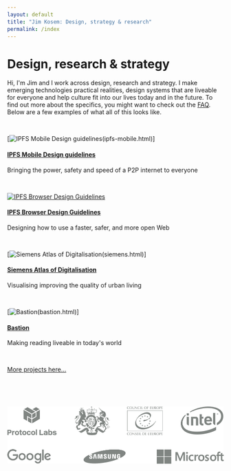 ```yaml
---
layout: default
title: "Jim Kosem: Design, strategy & research"
permalink: /index
---
```


# Design, research & strategy

Hi, I'm Jim and I work across design, research and strategy. I make emerging technologies practical realities, design systems that are liveable for everyone and help culture fit into our lives today and in the future. To find out more about the specifics, you might want to check out the [FAQ](faq.html). Below are a few examples of what all of this looks like.

&nbsp;

[![IPFS Mobile Design guidelines]({{site.url}}assets/images/ipfs-mobile-card.png)(ipfs-mobile.html)]

#### [IPFS Mobile Design guidelines](ipfs-mobile.html)

Bringing the power, safety and speed of a P2P internet to everyone

&nbsp;

[![IPFS Browser Design Guidelines]({{site.url}}assets/images/ipfs-browser-card.png)](ipfs-browser.html)

#### [IPFS Browser Design Guidelines](ipfs-browser.html)

Designing how to use a faster, safer, and more open Web

&nbsp;

[![Siemens Atlas of Digitalisation]({{site.url}}assets/images/siemens-card.png)(siemens.html)]

#### [Siemens Atlas of Digitalisation](siemens.html)

Visualising improving the quality of urban living

&nbsp;

[![Bastion]({{site.url}}assets/images/bastion-card.png)(bastion.html)]

#### [Bastion](bastion.html)

Making reading liveable in today's world

&nbsp;

[More projects here...](archive.html)

&nbsp;

<div class="subfooter">
    <div>
        <img src="assets/images/logos.png" style="padding-top:33px;padding-bottom:33px;">
    </div>
</div>

<!-- <h4>What I'm up to lately</h4>
<ul class="myposts">

{% for post in site.categories.update limit:3 %}
    <li><a href="{{ post.url }}">{{ post.title}}</a>
    <span class="postDate">{{ post.date | date: "(%-d %b %Y)" }}</span>
    </li>
{% endfor %}
</ul> -->
